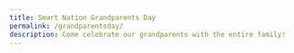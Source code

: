 ```yaml
---
title: Smart Nation Grandparents Day
permalink: /grandparentsday/
description: Come celebrate our grandparents with the entire family!
---
```

